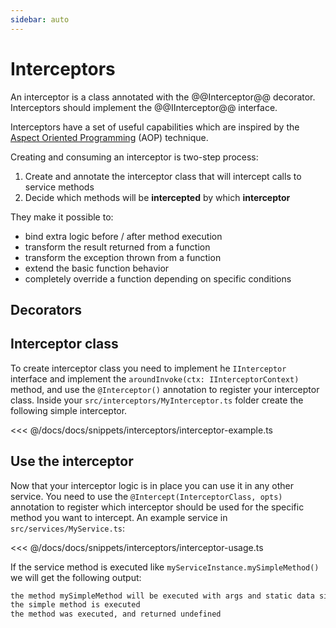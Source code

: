 ```yaml
---
sidebar: auto
---
```

# Interceptors

An interceptor is a class annotated with the @@Interceptor@@ decorator. Interceptors should implement the @@IInterceptor@@ interface.

Interceptors have a set of useful capabilities which are inspired by the [Aspect Oriented Programming](https://en.wikipedia.org/wiki/Aspect-oriented_programming) (AOP) technique.

Creating and consuming an interceptor is two-step process:
1. Create and annotate the interceptor class that will intercept calls to service methods
2. Decide which methods will be **intercepted** by which **interceptor**

They make it possible to:

- bind extra logic before / after method execution
- transform the result returned from a function
- transform the exception thrown from a function
- extend the basic function behavior
- completely override a function depending on specific conditions

## Decorators

<ApiList query="module == '@tsed/di' && symbolType === 'decorator'" />

## Interceptor class

To create interceptor class you need to implement he `IInterceptor` interface and implement the
`aroundInvoke(ctx: IInterceptorContext)` method, and use the `@Interceptor()` annotation to register your interceptor class. Inside your `src/interceptors/MyInterceptor.ts` folder create the following simple interceptor.

<<< @/docs/docs/snippets/interceptors/interceptor-example.ts

## Use the interceptor

Now that your interceptor logic is in place you can use it in any other service. You need to use the `@Intercept(InterceptorClass, opts)` annotation to register which interceptor should be used for the specific method you want to intercept. An example service in `src/services/MyService.ts`:

<<< @/docs/docs/snippets/interceptors/interceptor-usage.ts

If the service method is executed like `myServiceInstance.mySimpleMethod()` we will get the following output:

```bash
the method mySimpleMethod will be executed with args and static data simple data
the simple method is executed
the method was executed, and returned undefined
```

